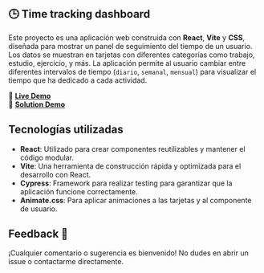## 🕒 Time tracking dashboard
Este proyecto es una aplicación web construida con **React**, **Vite** y **CSS**, diseñada para mostrar un panel de seguimiento del tiempo de un usuario. Los datos se muestran en tarjetas con diferentes categorías como trabajo, estudio, ejercicio, y más. La aplicación permite al usuario cambiar entre diferentes intervalos de tiempo (`diario`, `semanal`, `mensual`) para visualizar el tiempo que ha dedicado a cada actividad.

🔗 **[Live Demo]()**  
🔗 **[Solution Demo]()**  

## Tecnologías utilizadas

- **React**: Utilizado para crear componentes reutilizables y mantener el código modular.
- **Vite**: Una herramienta de construcción rápida y optimizada para el desarrollo con React.
- **Cypress**: Framework para realizar testing para garantizar que la aplicación funcione correctamente.
- **Animate.css**: Para aplicar animaciones a las tarjetas y al componente de usuario. 

## Feedback 💬  
¡Cualquier comentario o sugerencia es bienvenido! No dudes en abrir un issue o contactarme directamente.  
